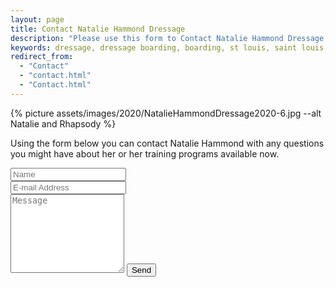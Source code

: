 ```yaml
---
layout: page
title: Contact Natalie Hammond Dressage
description: "Please use this form to Contact Natalie Hammond Dressage for more information about Dressage Training in St. Louis."
keywords: dressage, dressage boarding, boarding, st louis, saint louis, equestrian, contact
redirect_from: 
  - "Contact"
  - "contact.html"
  - "Contact.html"
---
```

<script src="https://www.google.com/recaptcha/api.js"></script>

{% picture assets/images/2020/NatalieHammondDressage2020-6.jpg --alt Natalie and Rhapsody %}

Using the form below you can contact Natalie Hammond with any questions you might have about her or her training programs available now.

<form action="https://formspree.io/f/mjvpolgz" method="POST">
    <div class="form-group row">
        <div class="col-md-6">
            <input class="form-control" type="text" name="name"
                   placeholder="Name">
        </div>
        <div class="col-md-6">
            <input class="form-control" type="email" name="_replyto"
                   placeholder="E-mail Address">
        </div>
    </div>
    <textarea rows="8" class="form-control mb-3" name="message"
              placeholder="Message"></textarea>
    <input class="btn btn-success" type="submit" value="Send">
    <div class="g-recaptcha" data-sitekey="6LdHBPMUAAAAACWxenkodCISV8JIGVCRdcTbHTLq"></div>
    <div id="RecaptchaField1"></div>
</form>

